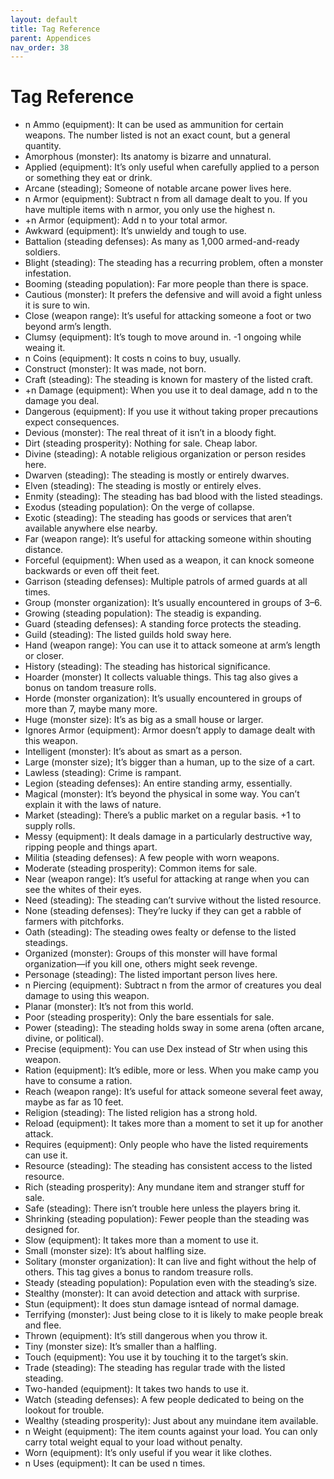 ```yaml
---
layout: default
title: Tag Reference
parent: Appendices
nav_order: 38
---
```

# Tag Reference

- n Ammo (equipment): It can be used as ammunition for certain weapons. The number listed is not an exact count, but a general quantity.
- Amorphous (monster): Its anatomy is bizarre and unnatural.
- Applied (equipment): It’s only useful when carefully applied to a person or something they eat or drink.
- Arcane (steading); Someone of notable arcane power lives here.
- n Armor (equipment): Subtract n from all damage dealt to you. If you have multiple items with n armor, you only use the highest n.
- +n Armor (equipment): Add n to your total armor.
- Awkward (equipment): It’s unwieldy and tough to use.
- Battalion (steading defenses): As many as 1,000 armed-and-ready soldiers.
- Blight (steading): The steading has a recurring problem, often a monster infestation.
- Booming (steading population): Far more people than there is space.
- Cautious (monster): It prefers the defensive and will avoid a fight unless it is sure to win.
- Close (weapon range): It’s useful for attacking someone a foot or two beyond arm’s length.
- Clumsy (equipment): It’s tough to move around in. -1 ongoing while weaing it.
- n Coins (equipment): It costs n coins to buy, usually.
- Construct (monster): It was made, not born.
- Craft (steading): The steading is known for mastery of the listed craft.
- +n Damage (equipment): When you use it to deal damage, add n to the damage you deal.
- Dangerous (equipment): If you use it without taking proper precautions expect consequences.
- Devious (monster): The real threat of it isn’t in a bloody fight.
- Dirt (steading prosperity): Nothing for sale. Cheap labor.
- Divine (steading): A notable religious organization or person resides here.
- Dwarven (steading): The steading is mostly or entirely dwarves.
- Elven (steading): The steading is mostly or entirely elves.
- Enmity (steading): The steading has bad blood with the listed steadings.
- Exodus (steading population): On the verge of collapse.
- Exotic (steading): The steading has goods or services that aren’t available anywhere else nearby.
- Far (weapon range): It’s useful for attacking someone within shouting distance.
- Forceful (equipment): When used as a weapon, it can knock someone backwards or even off theit feet.
- Garrison (steading defenses): Multiple patrols of armed guards at all times.
- Group (monster organization): It’s usually encountered in groups of 3–6.
- Growing (steading population): The steadig is expanding.
- Guard (steading defenses): A standing force protects the steading.
- Guild (steading): The listed guilds hold sway here.
- Hand (weapon range): You can use it to attack someone at arm’s length or closer.
- History (steading): The steading has historical significance.
- Hoarder (monster) It collects valuable things. This tag also gives a bonus on tandom treasure rolls.
- Horde (monster organization): It’s usually encountered in groups of more than 7, maybe many more.
- Huge (monster size): It’s as big as a small house or larger.
- Ignores Armor (equipment): Armor doesn’t apply to damage dealt with this weapon.
- Intelligent (monster): It’s about as smart as a person.
- Large (monster size); It’s bigger than a human, up to the size of a cart.
- Lawless (steading): Crime is rampant.
- Legion (steading defenses): An entire standing army, essentially.
- Magical (monster): It’s beyond the physical in some way. You can’t explain it with the laws of nature.
- Market (steading): There’s a public market on a regular basis. +1 to supply rolls.
- Messy (equipment): It deals damage in a particularly destructive way, ripping people and things apart.
- Militia (steading defenses): A few people with worn weapons.
- Moderate (steading prosperity): Common items for sale.
- Near (weapon range): It’s useful for attacking at range when you can see the whites of their eyes.
- Need (steading): The steading can’t survive without the listed resource.
- None (steading defenses): They’re lucky if they can get a rabble of farmers with pitchforks.
- Oath (steading): The steading owes fealty or defense to the listed steadings.
- Organized (monster): Groups of this monster will have formal organization—if you kill one, others might seek revenge.
- Personage (steading): The listed important person lives here.
- n Piercing (equipment): Subtract n from the armor of creatures you deal damage to using this weapon.
- Planar (monster): It’s not from this world.
- Poor (steading prosperity): Only the bare essentials for sale.
- Power (steading): The steading holds sway in some arena (often arcane, divine, or political).
- Precise (equipment): You can use Dex instead of Str when using this weapon.
- Ration (equipment): It’s edible, more or less. When you make camp you have to consume a ration.
- Reach (weapon range): It’s useful for attack someone several feet away, maybe as far as 10 feet.
- Religion (steading): The listed religion has a strong hold.
- Reload (equipment): It takes more than a moment to set it up for another attack.
- Requires (equipment): Only people who have the listed requirements can use it.
- Resource (steading): The steading has consistent access to the listed resource.
- Rich (steading prosperity): Any mundane item and stranger stuff for sale.
- Safe (steading): There isn’t trouble here unless the players bring it.
- Shrinking (steading population): Fewer people than the steading was designed for.
- Slow (equipment): It takes more than a moment to use it.
- Small (monster size): It’s about halfling size.
- Solitary (monster organization): It can live and fight without the help of others. This tag gives a bonus to random treasure rolls.
- Steady (steading population): Population even with the steading’s size.
- Stealthy (monster): It can avoid detection and attack with surprise.
- Stun (equipment): It does stun damage isntead of normal damage.
- Terrifying (monster): Just being close to it is likely to make people break and flee.
- Thrown (equipment): It’s still dangerous when you throw it.
- Tiny (monster size): It’s smaller than a halfling.
- Touch (equipment): You use it by touching it to the target’s skin.
- Trade (steading): The steading has regular trade with the listed steading.
- Two-handed (equipment): It takes two hands to use it.
- Watch (steading defenses): A few people dedicated to being on the lookout for trouble.
- Wealthy (steading prosperity): Just about any muindane item available.
- n Weight (equipment): The item counts against your load. You can only carry total weight equal to your load without penalty.
- Worn (equipment): It’s only useful if you wear it like clothes.
- n Uses (equipment): It can be used n times.